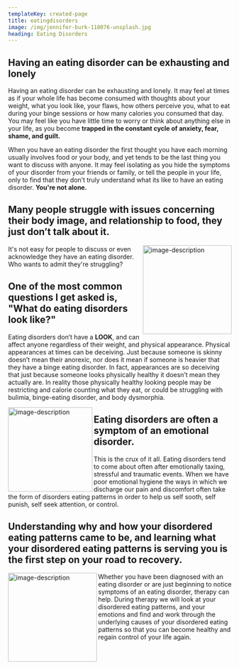 ```yaml
---
templateKey: created-page
title: eatingdisorders
image: /img/jennifer-burk-118076-unsplash.jpg
heading: Eating Disorders
---
```

## Having an eating disorder can be exhausting and lonely

Having an eating disorder can be exhausting and lonely. It may feel at times as if your whole life has become consumed with thoughts about your weight, what you look like, your flaws, how others perceive you, what to eat during your binge sessions or how many calories you consumed that day. You may feel like you have little time to worry or think about anything else in your life, as you become **trapped in the constant cycle of anxiety, fear, shame, and guilt.**

When you have an eating disorder the first thought you have each morning usually involves food or your body, and yet tends to be the last thing you want to discuss with anyone. It may feel isolating as you hide the symptoms of your disorder from your friends or family, or tell the people in your life, only to find that they don’t truly understand what its like to have an eating disorder. **You're not alone.** 

## Many people struggle with issues concerning their body image, and relationship to food, they just don’t talk about it.

<img src="/img/i-yunmai-617618-unsplash.jpg" alt="image-description" width="200" align="right" />

It's not easy for people to discuss or even acknowledge they have an eating disorder. Who wants to admit they're struggling? 

## One of the most common questions I get asked is, "What do eating disorders look like?"

Eating disorders don’t have a **LOOK**, and  can affect anyone regardless of their weight, and physical appearance. Physical appearances at times can be deceiving. Just because someone is skinny doesn’t mean their anorexic, nor does it mean if someone is heavier that they have a binge eating disorder. In fact, appearances are so deceiving that just because someone looks physically healthy it doesn’t mean they actually are. In reality those physically healthy looking people may be restricting and calorie counting what they eat, or could be struggling with bulimia, binge-eating disorder, and body dysmorphia. 

<img src="/img/cristian-newman-141895-unsplash.jpg" alt="image-description" width="190" align="left" />

## Eating disorders are often a symptom of an emotional disorder.

This is the crux of it all. Eating disorders tend to come about often after emotionally taxing, stressful and traumatic events. When we have poor emotional hygiene the ways in which we discharge our pain and discomfort often take the form of disorders eating patterns in order to help us self sooth, self punish, self seek attention, or control. 

## Understanding why and how your disordered eating patterns came to be, and learning what your disordered eating patterns is serving you is the first step on your road to recovery.

<img src="/img/kyle-loftus-592045-unsplash.jpg" alt="image-description" width="200" align="left" />

Whether you have been diagnosed with an eating disorder or are just beginning to notice symptoms of an eating disorder, therapy can help. During therapy we will look at your disordered eating patterns, and your emotions and find and work through the underlying causes of your disordered eating patterns so that you can become healthy and regain control of your life again.
